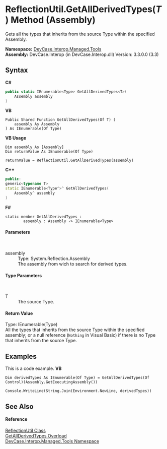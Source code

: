 # ReflectionUtil.GetAllDerivedTypes(*T*) Method (Assembly)
 

Gets all the types that inherits from the source Type within the specified Assembly.

**Namespace:**&nbsp;<a href="N_DevCase_Interop_Managed_Tools">DevCase.Interop.Managed.Tools</a><br />**Assembly:**&nbsp;DevCase.Interop (in DevCase.Interop.dll) Version: 3.3.0.0 (3.3)

## Syntax

**C#**<br />
``` C#
public static IEnumerable<Type> GetAllDerivedTypes<T>(
	Assembly assembly
)

```

**VB**<br />
``` VB
Public Shared Function GetAllDerivedTypes(Of T) ( 
	assembly As Assembly
) As IEnumerable(Of Type)
```

**VB Usage**<br />
``` VB Usage
Dim assembly As [Assembly]
Dim returnValue As IEnumerable(Of Type)

returnValue = ReflectionUtil.GetAllDerivedTypes(assembly)
```

**C++**<br />
``` C++
public:
generic<typename T>
static IEnumerable<Type^>^ GetAllDerivedTypes(
	Assembly^ assembly
)
```

**F#**<br />
``` F#
static member GetAllDerivedTypes : 
        assembly : Assembly -> IEnumerable<Type> 

```


#### Parameters
&nbsp;<dl><dt>assembly</dt><dd>Type: System.Reflection.Assembly<br />The assembly from wich to search for derived types.</dd></dl>

#### Type Parameters
&nbsp;<dl><dt>T</dt><dd>The source Type.</dd></dl>

#### Return Value
Type: IEnumerable(Type)<br />All the types that inherits from the source Type within the specified assembly; or a null reference (`Nothing` in Visual Basic) if there is no Type that inherits from the source Type.

## Examples
This is a code example. 
**VB**<br />
``` VB
Dim derivedTypes As IEnumerable(Of Type) = GetAllDerivedTypes(Of Control)(Assembly.GetExecutingAssembly())

Console.WriteLine(String.Join(Environment.NewLine, derivedTypes))
```


## See Also


#### Reference
<a href="T_DevCase_Interop_Managed_Tools_ReflectionUtil">ReflectionUtil Class</a><br /><a href="Overload_DevCase_Interop_Managed_Tools_ReflectionUtil_GetAllDerivedTypes">GetAllDerivedTypes Overload</a><br /><a href="N_DevCase_Interop_Managed_Tools">DevCase.Interop.Managed.Tools Namespace</a><br />